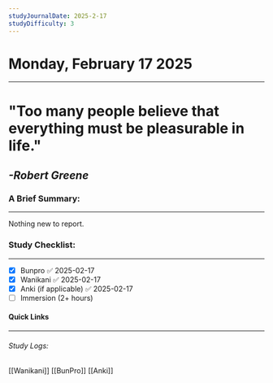 ```yaml
---
studyJournalDate: 2025-2-17
studyDifficulty: 3
---
```


# Monday, February 17 2025
---
# "Too many people believe that everything must be pleasurable in life."

## *-Robert Greene*


### A Brief Summary:
---
Nothing new to report.

### Study Checklist:
---
- [x] Bunpro ✅ 2025-02-17
- [x] Wanikani ✅ 2025-02-17
- [x] Anki (if applicable) ✅ 2025-02-17
- [ ] Immersion (2+ hours)

#### Quick Links
---
###### Study Logs:
[[Wanikani]]
[[BunPro]]
[[Anki]]